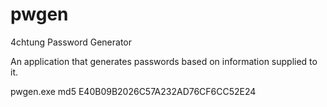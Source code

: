 # pwgen
4chtung Password Generator

An application that generates passwords based on information supplied to it.

pwgen.exe md5
E40B09B2026C57A232AD76CF6CC52E24
